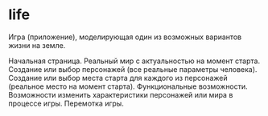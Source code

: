 # life
Игра (приложение), моделирующая один из возможных вариантов жизни на земле.

Начальная страница.
Реальный мир с актуальностью на момент старта.
Создание или выбор персонажей (все реальные параметры человека).
Создание или выбор места старта для каждого из персонажей (реальное место на момент старта).
Функциональные возможности.
Возможности изменить характеристики персонажей или мира в процессе игры.
Перемотка игры.